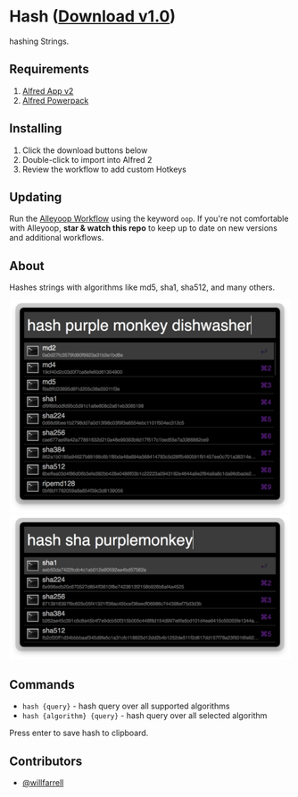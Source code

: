 Hash ([Download v1.0](https://raw.github.com/willfarrell/alfred-hash-workflow/master/Hash.alfredworkflow))
=====================

hashing Strings.

## Requirements
1. [Alfred App v2](http://www.alfredapp.com/#download)
1. [Alfred Powerpack](https://buy.alfredapp.com/)

## Installing
1. Click the download buttons below
2. Double-click to import into Alfred 2
3. Review the workflow to add custom Hotkeys

## Updating
Run the [Alleyoop Workflow](http://www.alfredforum.com/topic/1582-alleyoop-update-alfred-workflows/) using the keyword `oop`. If you're not comfortable with Alleyoop, **star & watch this repo** to keep up to date on new versions and additional workflows.

## About
Hashes strings with algorithms like md5, sha1, sha512, and many others. 

![alt text][hash]
![alt text][sha]

## Commands
- `hash {query}` - hash query over all supported algorithms
- `hash {algorithm} {query}` - hash query over all selected algorithm

Press enter to save hash to clipboard.

## Contributors
- [@willfarrell](https://github.com/willfarrell)

[hash]: ./screenshots/hash.png "Hash"
[sha]: ./screenshots/sha.png "SHA"